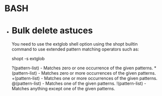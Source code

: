 BASH
===============
- Bulk delete astuces
  ===================
  You need to use the extglob shell option using the shopt builtin command to use extended pattern matching operators such as:

  	shopt -s extglob
  	
	?(pattern-list) - Matches zero or one occurrence of the given patterns.
	*(pattern-list) - Matches zero or more occurrences of the given patterns.
	+(pattern-list) - Matches one or more occurrences of the given patterns.
	@(pattern-list) - Matches one of the given patterns.
	!(pattern-list) - Matches anything except one of the given patterns.






